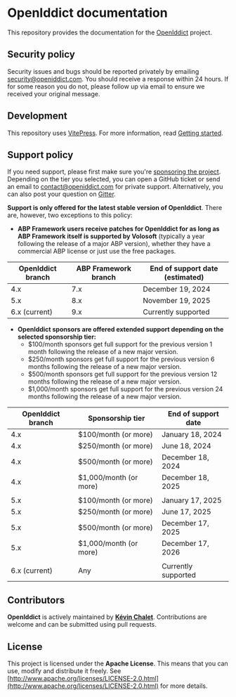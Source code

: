 # OpenIddict documentation

This repository provides the documentation for the [OpenIddict](https://github.com/openiddict) project.

## Security policy

Security issues and bugs should be reported privately by emailing security@openiddict.com.
You should receive a response within 24 hours. If for some reason you do not, please follow up via email to ensure we received your original message.

## Development

This repository uses [VitePress](https://vitepress.dev/). For more information, read [Getting started](https://vitepress.dev/guide/getting-started).

## Support policy

If you need support, please first make sure you're [sponsoring the project](https://github.com/sponsors/kevinchalet).
Depending on the tier you selected, you can open a GitHub ticket or send an email to contact@openiddict.com for private support.
Alternatively, you can also post your question on [Gitter](https://app.gitter.im/#/room/#openiddict_openiddict-core:gitter.im).

**Support is only offered for the latest stable version of OpenIddict**. There are, however, two exceptions to this policy:
  - **ABP Framework users receive patches for OpenIddict for as long as ABP Framework itself is supported by Volosoft**
  (typically a year following the release of a major ABP version), whether they have a commercial ABP license or just use the free packages.

  | OpenIddict branch | ABP Framework branch | End of support date (estimated) |
  |-------------------|----------------------|---------------------------------|
  | 4.x               | 7.x                  | December 19, 2024               |
  | 5.x               | 8.x                  | November 19, 2025               |
  | 6.x (current)     | 9.x                  | Currently supported             |

  - **OpenIddict sponsors are offered extended support depending on the selected sponsorship tier:**
    - $100/month sponsors get full support for the previous version 1 month following the release of a new major version.
    - $250/month sponsors get full support for the previous version 6 months following the release of a new major version.
    - $500/month sponsors get full support for the previous version 12 months following the release of a new major version.
    - $1,000/month sponsors get full support for the previous version 24 months following the release of a new major version.

  | OpenIddict branch | Sponsorship tier       | End of support date |
  |-------------------|------------------------|---------------------|
  | 4.x               | $100/month (or more)   | January 18, 2024    |
  | 4.x               | $250/month (or more)   | June 18, 2024       |
  | 4.x               | $500/month (or more)   | December 18, 2024   |
  | 4.x               | $1,000/month (or more) | December 18, 2025   |
  |                   |                        |                     |
  | 5.x               | $100/month (or more)   | January 17, 2025    |
  | 5.x               | $250/month (or more)   | June 17, 2025       |
  | 5.x               | $500/month (or more)   | December 17, 2025   |
  | 5.x               | $1,000/month (or more) | December 17, 2026   |
  |                   |                        |                     |
  | 6.x (current)     | Any                    | Currently supported |

## Contributors

**OpenIddict** is actively maintained by **[Kévin Chalet](https://github.com/kevinchalet)**. Contributions are welcome and can be submitted using pull requests.

## License

This project is licensed under the **Apache License**. This means that you can use, modify and distribute it freely. See [http://www.apache.org/licenses/LICENSE-2.0.html](http://www.apache.org/licenses/LICENSE-2.0.html) for more details.
